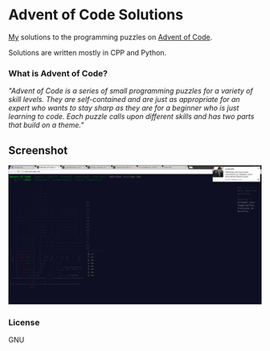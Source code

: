 # Advent of Code Solutions

[My](https://github.com/abhishekjiitr/) solutions to the programming puzzles on [Advent of Code](http://adventofcode.com/).

Solutions are written mostly in CPP and Python.

### What is Advent of Code?

_"Advent of Code is a series of small programming puzzles for a variety of skill levels. They are self-contained and are just as appropriate for an expert who wants to stay sharp as they are for a beginner who is just learning to code. Each puzzle calls upon different skills and has two parts that build on a theme."_

## Screenshot
![day8](images/day8.png) 


### License

GNU